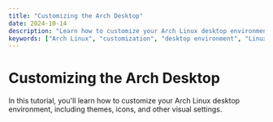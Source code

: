 ```yaml
---
title: "Customizing the Arch Desktop"
date: 2024-10-14
description: "Learn how to customize your Arch Linux desktop environment for a better user experience."
keywords: ["Arch Linux", "customization", "desktop environment", "Linux"]
---
```


# Customizing the Arch Desktop

In this tutorial, you'll learn how to customize your Arch Linux desktop environment, including themes, icons, and other visual settings.
